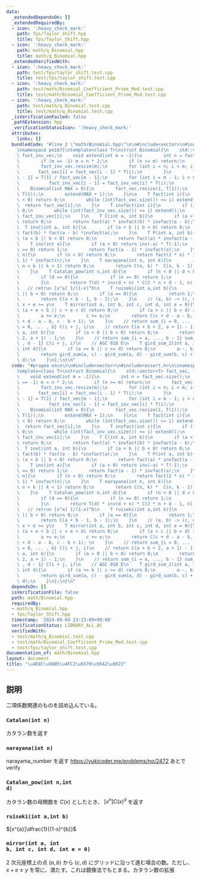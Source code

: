 ```yaml
---
data:
  _extendedDependsOn: []
  _extendedRequiredBy:
  - icon: ':heavy_check_mark:'
    path: fps/Taylor_Shift.hpp
    title: fps/Taylor_Shift.hpp
  - icon: ':heavy_check_mark:'
    path: math/q_Binomial.hpp
    title: math/q_Binomial.hpp
  _extendedVerifiedWith:
  - icon: ':heavy_check_mark:'
    path: test/fps/taylor_shift.test.cpp
    title: test/fps/taylor_shift.test.cpp
  - icon: ':heavy_check_mark:'
    path: test/math/Binomial_Coefficient_Prime_Mod.test.cpp
    title: test/math/Binomial_Coefficient_Prime_Mod.test.cpp
  - icon: ':heavy_check_mark:'
    path: test/math/q_Binomial.test.cpp
    title: test/math/q_Binomial.test.cpp
  _isVerificationFailed: false
  _pathExtension: hpp
  _verificationStatusIcon: ':heavy_check_mark:'
  attributes:
    links: []
  bundledCode: "#line 2 \"math/Binomial.hpp\"\n\n#include<vector>\n#include<assert.h>\n\
    \nnamespace po167{\ntemplate<class T>\nstruct Binomial{\n    std::vector<T> fact_vec,\
    \ fact_inv_vec;\n    void extend(int m = -1){\n        int n = fact_vec.size();\n\
    \        if (m == -1) m = n * 2;\n        if (n >= m) return;\n        fact_vec.resize(m);\n\
    \        fact_inv_vec.resize(m);\n        for (int i = n; i < m; i++){\n     \
    \       fact_vec[i] = fact_vec[i - 1] * T(i);\n        }\n        fact_inv_vec[m\
    \ - 1] = T(1) / fact_vec[m - 1];\n        for (int i = m - 1; i > n; i--){\n \
    \           fact_inv_vec[i - 1] = fact_inv_vec[i] * T(i);\n        }\n    }\n\
    \    Binomial(int MAX = 0){\n        fact_vec.resize(1, T(1));\n        fact_inv_vec.resize(1,\
    \ T(1));\n        extend(MAX + 1);\n    }\n\n    T fact(int i){\n        if (i\
    \ < 0) return 0;\n        while (int(fact_vec.size()) <= i) extend();\n      \
    \  return fact_vec[i];\n    }\n    T invfact(int i){\n        if (i < 0) return\
    \ 0;\n        while (int(fact_inv_vec.size()) <= i) extend();\n        return\
    \ fact_inv_vec[i];\n    }\n    T C(int a, int b){\n        if (a < b || b < 0)\
    \ return 0;\n        return fact(a) * invfact(b) * invfact(a - b);\n    }\n  \
    \  T invC(int a, int b){\n        if (a < b || b < 0) return 0;\n        return\
    \ fact(b) * fact(a - b) *invfact(a);\n    }\n    T P(int a, int b){\n        if\
    \ (a < b || b < 0) return 0;\n        return fact(a) * invfact(a - b);\n    }\n\
    \    T inv(int a){\n        if (a < 0) return inv(-a) * T(-1);\n        if (a\
    \ == 0) return 1;\n        return fact(a - 1) * invfact(a);\n    }\n    T Catalan(int\
    \ n){\n        if (n < 0) return 0;\n        return fact(2 * n) * invfact(n +\
    \ 1) * invfact(n);\n    }\n    T narayana(int n, int k){\n        if (n <= 0 ||\
    \ n < k || k < 1) return 0;\n        return C(n, k) *  C(n, k - 1) * inv(n);\n\
    \    }\n    T Catalan_pow(int n,int d){\n        if (n < 0 || d < 0) return 0;\n\
    \        if (d == 0){\n            if (n == 0) return 1;\n            return 0;\n\
    \        }\n        return T(d) * inv(d + n) * C(2 * n + d - 1, n);\n    }\n \
    \   // retrun [x^a] 1/(1-x)^b\n    T ruiseki(int a,int b){\n        if (a < 0\
    \ || b < 0) return 0;\n        if (a == 0){\n            return 1;\n        }\n\
    \        return C(a + b - 1, b - 1);\n    }\n    // (a, b) -> (c, d)\n    // always\
    \ x + e >= y\n    T mirror(int a, int b, int c, int d, int e = 0){\n        if\
    \ (a + e < b || c + e < d) return 0;\n        if (a > c || b > d) return 0;\n\
    \        a += e;\n        c += e;\n        return C(c + d - a - b, c - a) - C(c\
    \ + d - a - b, c - b + 1); \n    }\n    // return sum_{i = 0, ... , a} sum_{j\
    \ = 0, ... , b} C(i + j, i)\n    // return C(a + b + 2, a + 1) - 1;\n    T gird_sum(int\
    \ a, int b){\n        if (a < 0 || b < 0) return 0;\n        return C(a + b +\
    \ 2, a + 1) - 1;\n    }\n    // return sum_{i = a, ..., b - 1} sum_{j = c, ...\
    \ , d - 1} C(i + j, i)\n    // AGC 018 E\n    T gird_sum_2(int a, int b, int c,\
    \ int d){\n        if (a >= b || c >= d) return 0;\n        a--, b--, c--, d--;\n\
    \        return gird_sum(a, c) - gird_sum(a, d) - gird_sum(b, c) + gird_sum(b,\
    \ d);\n    }\n};\n}\n"
  code: "#pragma once\n\n#include<vector>\n#include<assert.h>\n\nnamespace po167{\n\
    template<class T>\nstruct Binomial{\n    std::vector<T> fact_vec, fact_inv_vec;\n\
    \    void extend(int m = -1){\n        int n = fact_vec.size();\n        if (m\
    \ == -1) m = n * 2;\n        if (n >= m) return;\n        fact_vec.resize(m);\n\
    \        fact_inv_vec.resize(m);\n        for (int i = n; i < m; i++){\n     \
    \       fact_vec[i] = fact_vec[i - 1] * T(i);\n        }\n        fact_inv_vec[m\
    \ - 1] = T(1) / fact_vec[m - 1];\n        for (int i = m - 1; i > n; i--){\n \
    \           fact_inv_vec[i - 1] = fact_inv_vec[i] * T(i);\n        }\n    }\n\
    \    Binomial(int MAX = 0){\n        fact_vec.resize(1, T(1));\n        fact_inv_vec.resize(1,\
    \ T(1));\n        extend(MAX + 1);\n    }\n\n    T fact(int i){\n        if (i\
    \ < 0) return 0;\n        while (int(fact_vec.size()) <= i) extend();\n      \
    \  return fact_vec[i];\n    }\n    T invfact(int i){\n        if (i < 0) return\
    \ 0;\n        while (int(fact_inv_vec.size()) <= i) extend();\n        return\
    \ fact_inv_vec[i];\n    }\n    T C(int a, int b){\n        if (a < b || b < 0)\
    \ return 0;\n        return fact(a) * invfact(b) * invfact(a - b);\n    }\n  \
    \  T invC(int a, int b){\n        if (a < b || b < 0) return 0;\n        return\
    \ fact(b) * fact(a - b) *invfact(a);\n    }\n    T P(int a, int b){\n        if\
    \ (a < b || b < 0) return 0;\n        return fact(a) * invfact(a - b);\n    }\n\
    \    T inv(int a){\n        if (a < 0) return inv(-a) * T(-1);\n        if (a\
    \ == 0) return 1;\n        return fact(a - 1) * invfact(a);\n    }\n    T Catalan(int\
    \ n){\n        if (n < 0) return 0;\n        return fact(2 * n) * invfact(n +\
    \ 1) * invfact(n);\n    }\n    T narayana(int n, int k){\n        if (n <= 0 ||\
    \ n < k || k < 1) return 0;\n        return C(n, k) *  C(n, k - 1) * inv(n);\n\
    \    }\n    T Catalan_pow(int n,int d){\n        if (n < 0 || d < 0) return 0;\n\
    \        if (d == 0){\n            if (n == 0) return 1;\n            return 0;\n\
    \        }\n        return T(d) * inv(d + n) * C(2 * n + d - 1, n);\n    }\n \
    \   // retrun [x^a] 1/(1-x)^b\n    T ruiseki(int a,int b){\n        if (a < 0\
    \ || b < 0) return 0;\n        if (a == 0){\n            return 1;\n        }\n\
    \        return C(a + b - 1, b - 1);\n    }\n    // (a, b) -> (c, d)\n    // always\
    \ x + e >= y\n    T mirror(int a, int b, int c, int d, int e = 0){\n        if\
    \ (a + e < b || c + e < d) return 0;\n        if (a > c || b > d) return 0;\n\
    \        a += e;\n        c += e;\n        return C(c + d - a - b, c - a) - C(c\
    \ + d - a - b, c - b + 1); \n    }\n    // return sum_{i = 0, ... , a} sum_{j\
    \ = 0, ... , b} C(i + j, i)\n    // return C(a + b + 2, a + 1) - 1;\n    T gird_sum(int\
    \ a, int b){\n        if (a < 0 || b < 0) return 0;\n        return C(a + b +\
    \ 2, a + 1) - 1;\n    }\n    // return sum_{i = a, ..., b - 1} sum_{j = c, ...\
    \ , d - 1} C(i + j, i)\n    // AGC 018 E\n    T gird_sum_2(int a, int b, int c,\
    \ int d){\n        if (a >= b || c >= d) return 0;\n        a--, b--, c--, d--;\n\
    \        return gird_sum(a, c) - gird_sum(a, d) - gird_sum(b, c) + gird_sum(b,\
    \ d);\n    }\n};\n}\n"
  dependsOn: []
  isVerificationFile: false
  path: math/Binomial.hpp
  requiredBy:
  - math/q_Binomial.hpp
  - fps/Taylor_Shift.hpp
  timestamp: '2024-09-04 23:15:09+09:00'
  verificationStatus: LIBRARY_ALL_AC
  verifiedWith:
  - test/math/q_Binomial.test.cpp
  - test/math/Binomial_Coefficient_Prime_Mod.test.cpp
  - test/fps/taylor_shift.test.cpp
documentation_of: math/Binomial.hpp
layout: document
title: "\u4E8C\u9805\u4FC2\u6570\u95A2\u9023"
---
```


## 説明

二項係数関連のものを詰め込んでいる。

### <code>Catalan(int n)</code>
カタラン数を返す

### <code>narayana(int n)</code>
narayama_number を返す
https://yukicoder.me/problems/no/2472 あとで verify

### <code>Catalan_pow(int n,int d)</code>

カタラン数の母関数を $C(x)$ としたとき、 $[x^{n}]C(x)^{d}$ を返す


### <code>ruiseki(int a,int b)</code>

$[x^{a}]\dfrac{1}{(1-x)^{b}}$

### <code>mirror(int a, int b, int c, int d, int e = 0)</code>
$2$ 次元座標上の点 $(a, b)$ から $(c, d)$ にグリッドに沿って進む場合の数。ただし、$x + e \ge y$ を常に、満たす。これは鏡像法でもとまる。カタラン数の拡張